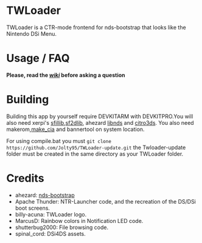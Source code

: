 # TWLoader
TWLoader is a CTR-mode frontend for nds-bootstrap that looks like the Nintendo DSi Menu.

# Usage / FAQ

**Please, read the _[wiki](https://github.com/Robz8/TWLoader/wiki)_ before asking a question**

# Building

Building this app by yourself require DEVKITARM with DEVKITPRO.You will also need xerpi's [sfillib](https://github.com/xerpi/sfillib),[sf2dlib](https://github.com/xerpi/sf2dlib), ahezard [libnds](https://github.com/ahezard/libnds) and [citro3ds](https://github.com/fincs/citro3d). You also need makerom,[make_cia](https://github.com/ihaveamac/ctr_toolkit) and bannertool on system location.

For using compile.bat you must `git clone https://github.com/Jolty95/TWLoader-update.git`
the Twloader-update folder must be created in the same directory as your TWLoader folder.

# Credits

- ahezard: [nds-bootstrap](https://github.com/ahezard/nds-bootstrap)
- Apache Thunder: NTR-Launcher code, and the recreation of the DS/DSi boot screens.
- billy-acuna: TWLoader logo.
- MarcusD: Rainbow colors in Notification LED code.
- shutterbug2000: File browsing code.
- spinal_cord: DSi4DS assets.
